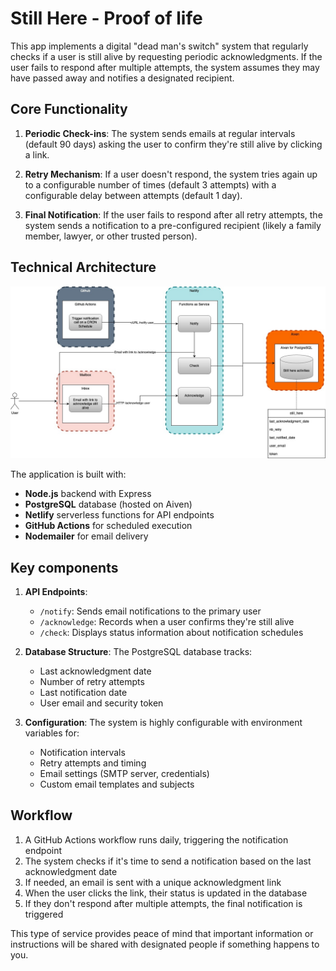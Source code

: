 # Still Here - Proof of life
This app implements a digital "dead man's switch" system that regularly checks if a user is still alive by requesting periodic acknowledgments. If the user fails to respond after multiple attempts, the system assumes they may have passed away and notifies a designated recipient.

## Core Functionality
1. **Periodic Check-ins**: The system sends emails at regular intervals (default 90 days) asking the user to confirm they're still alive by clicking a link.

2. **Retry Mechanism**: If a user doesn't respond, the system tries again up to a configurable number of times (default 3 attempts) with a configurable delay between attempts (default 1 day).

3. **Final Notification**: If the user fails to respond after all retry attempts, the system sends a notification to a pre-configured recipient (likely a family member, lawyer, or other trusted person).

## Technical Architecture
![Architecture Diagram](./still%20here%20architecture.jpg)

The application is built with:
- **Node.js** backend with Express
- **PostgreSQL** database (hosted on Aiven)
- **Netlify** serverless functions for API endpoints
- **GitHub Actions** for scheduled execution
- **Nodemailer** for email delivery

## Key components
1. **API Endpoints**:
   - `/notify`: Sends email notifications to the primary user
   - `/acknowledge`: Records when a user confirms they're still alive
   - `/check`: Displays status information about notification schedules

2. **Database Structure**:
   The PostgreSQL database tracks:
   - Last acknowledgment date
   - Number of retry attempts
   - Last notification date
   - User email and security token

3. **Configuration**:
   The system is highly configurable with environment variables for:
   - Notification intervals
   - Retry attempts and timing
   - Email settings (SMTP server, credentials)
   - Custom email templates and subjects

## Workflow
1. A GitHub Actions workflow runs daily, triggering the notification endpoint
2. The system checks if it's time to send a notification based on the last acknowledgment date
3. If needed, an email is sent with a unique acknowledgment link
4. When the user clicks the link, their status is updated in the database
5. If they don't respond after multiple attempts, the final notification is triggered


This type of service provides peace of mind that important information or instructions will be shared with designated people if something happens to you.